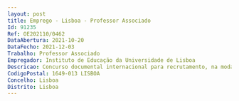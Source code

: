 ```yaml
--- 
layout: post
title: Emprego - Lisboa - Professor Associado
Id: 91235
Ref: OE202110/0462
DataAbertura: 2021-10-20
DataFecho: 2021-12-03
Trabalho: Professor Associado
Empregador: Instituto de Educação da Universidade de Lisboa
Descricao: Concurso documental internacional para recrutamento, na modalidade de contrato de trabalho em funções públicas, de 1 (um) Professor Associado, na área disciplinar de Educação, com especial incidência na área de investigação e ensino de Políticas de Educação e Formação do Instituto de Educação da Universidade de Lisboa, nos termos dos artigos 37.º a 51.º, 61.º e 62.º A do Estatuto da Carreira Docente Universitária, republicado pelo Decreto Lei n.º 205 2009, de 31 de agosto e alterado pela Lei n.º 8 2010, de 13 de maio, cujas funções cometidas ao Professor Associado são as constantes no artigo 5.º do Estatuto da Carreira Docente Universitária
CodigoPostal: 1649-013 LISBOA
Concelho: Lisboa
Distrito: Lisboa
--- 
```


